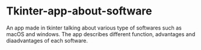 # Tkinter-app-about-software

An app made in tkinter talking about various type of softwares such as macOS and windows. The app describes different function, advantages and diaadvantages of each software. 
